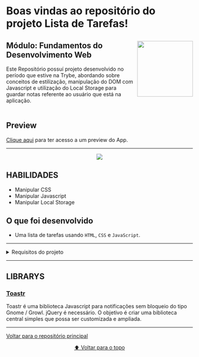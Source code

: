 # Boas vindas ao repositório do projeto Lista de Tarefas!

<div align="center">
  <img height="150px" align="right" src="https://theme.zdassets.com/theme_assets/9633455/9814df697eaf49815d7df109110815ff887b3457.png" />
  <div align="left" style="display: inline_block">
    <h2>Módulo: Fundamentos do Desenvolvimento Web</h2>
    <span>
      Este Repositório possuí projeto desenvolvido no período que estive na Trybe, abordando sobre conceitos de estilização, manipulação do DOM com Javascript e utilização do Local Storage para guardar notas referente ao usuário que está na aplicação.
    </span>
  </div>
  <br>
</div>

 
## Preview
<div align="left" style="display: inline_block">
  <a href="https://marlondlacerda-todo-list.vercel.app/">Clique aqui</a> para ter acesso a um preview do App.
</div>

---

<div align="center">
  <img src="https://user-images.githubusercontent.com/83839044/139926060-96ab3143-b9d7-4927-bc61-b59d4aca4091.png">
</div>

## HABILIDADES
- Manipular CSS
- Manipular Javascript
- Manipular Local Storage

## O que foi desenvolvido
- Uma lista de tarefas usando <code>HTML</code>, <code>CSS</code> e <code>JavaScript</code>.
---
<details>
    <summary>Requisitos do projeto</summary>

- [x] 1 - Crie um Header com um título em uma tag
- [x] 2 - Adicione abaixo do título um pequeno parágrafo dando a descrição do que acontece ao clicar
- [x] 3 - Adicione um input onde a pessoa usuária poderá digitar o nome do item que deseja adicionar à lista
- [x] 4 - Adicione uma lista ordernada de tarefas
- [x] 5 - Adicione um botão que ao ser clicado, um novo item deverá ser criado ao final da lista e o texto do input deve ser limpo
- [x] 6 - Ordene os itens da lista de tarefas por ordem de criação
- [x] 7 - Clicar em um item da lista deve alterar a cor de fundo do item para cinza
- [x] 8 - Não deve ser possível selecionar mais de um elemento da lista ao mesmo tempo
- [x] 9 - Clicar duas vezes em um item, faz com que ele seja riscado, indicando que foi completo. Deve ser possível desfazer essa ação clicando novamente duas vezes no item
- [x] 10 - Adicione um botão que ao ser clicado, deve apagar todos os itens da lista
- [x] 11 - Adicione um botão que ao ser clicado, remove somente os elementos finalizados da sua lista
### BÔNUS
- [x] 12 - Adicione um botão que salve o conteúdo da lista. Se você fechar e reabrir a página, a lista deve continuar no estado em que estava
- [x] 13 - Adicione dois botões, um com ícone ⬆ e outro com ⬇, que permitam mover o item selecionado para cima ou para baixo na lista de tarefas
- [x] 14 - Adicione um botão que quando clicado, remove o item selecionado
</details>

---
## LIBRARYS

  <h3><a href="https://codeseven.github.io/toastr/">Toastr</a></h3>
  <span>Toastr é uma biblioteca Javascript para notificações sem bloqueio do tipo Gnome / Growl. jQuery é necessário. O objetivo é criar uma biblioteca central simples que possa ser customizada e ampliada.</span>
 
---
<div align="left">
  <a href="https://github.com/marlondlacerda/trybe-projetos">Voltar para o repositório principal</a>
</div>
<div align="center">

  [⬆ Voltar para o topo](#boas-vindas-ao-repositório-do-projeto-lista-de-tarefas)

</div>
